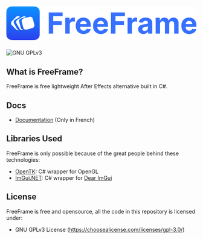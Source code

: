 # ![FreeFrame](/assets/branding/logo.svg)

![GNU GPLv3](https://img.shields.io/badge/license-GNU%20GPLv3-green)

## What is FreeFrame?

FreeFrame is free lightweight After Effects alternative built in C#.

## Docs

- [Documentation](/assets/documentation-fr.pdf) (Only in French)

<!--
## Getting Started

You just have to download the compiled program under the section Releases of this repository.
-->

## Libraries Used

FreeFrame is only possible because of the great people behind these technologies:

- [OpenTK](https://github.com/opentk/opentk): C# wrapper for OpenGL
- [ImGui.NET](https://github.com/mellinoe/ImGui.NET): C# wrapper for [Dear ImGui](https://github.com/ocornut/imgui)

## License

FreeFrame is free and opensource, all the code in this repository is licensed under:

- GNU GPLv3 License (https://choosealicense.com/licenses/gpl-3.0/)

